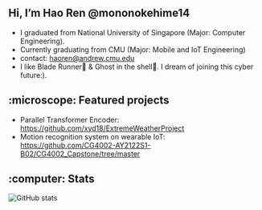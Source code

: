 <h2> Hi, I’m Hao Ren @mononokehime14 </h2>

- I graduated from National University of Singapore (Major: Computer Engineering).
- Currently graduating from CMU (Major: Mobile and IoT Engineering)
- contact: haoren@andrew.cmu.edu
- I like Blade Runner:night_with_stars: & Ghost in the shell:city_sunrise:. I dream of joining this cyber future:).

<h2> :microscope: Featured projects </h2>

- Parallel Transformer Encoder: https://github.com/xyd18/ExtremeWeatherProject
- Motion recognition system on wearable IoT: https://github.com/CG4002-AY2122S1-B02/CG4002_Capstone/tree/master

<h2> :computer: Stats </h2>

![GitHub stats](https://github-readme-stats-chi-hazel.vercel.app/api?username=mononokehime14&show_icons=true&theme=nord&count_private=true&hide=contribs)
